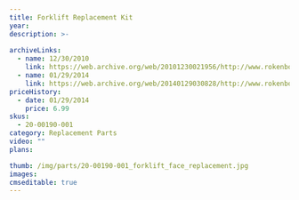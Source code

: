 ```yaml
---
title: Forklift Replacement Kit
year: 
description: >-
  
archiveLinks:
  - name: 12/30/2010
    link: https://web.archive.org/web/20101230021956/http://www.rokenbok.com/estore/spare-parts/forklift-replacement-kit
  - name: 01/29/2014
    link: https://web.archive.org/web/20140129030828/http://www.rokenbok.com/shop/spare-parts/forklift-replacement-kit
priceHistory:
  - date: 01/29/2014
    price: 6.99
skus:
  - 20-00190-001
category: Replacement Parts
video: ""
plans:

thumb: /img/parts/20-00190-001_forklift_face_replacement.jpg
images:
cmseditable: true
---
```

